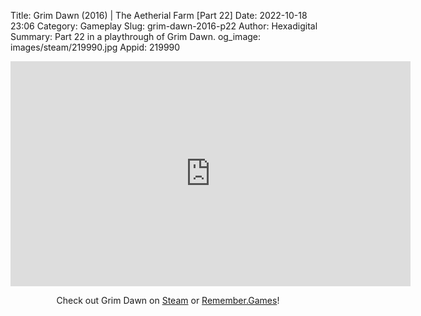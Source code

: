 Title: Grim Dawn (2016) | The Aetherial Farm [Part 22]
Date: 2022-10-18 23:06
Category: Gameplay
Slug: grim-dawn-2016-p22
Author: Hexadigital
Summary: Part 22 in a playthrough of Grim Dawn.
og_image: images/steam/219990.jpg
Appid: 219990

<center><iframe src="https://www.youtube.com/embed/ZoGQZLWcxsM?feature=oembed" allow="accelerometer; autoplay; encrypted-media; gyroscope; picture-in-picture" width="640" height="360" frameborder="0"></iframe>

Check out Grim Dawn on [Steam](https://store.steampowered.com/app/219990/?curator_clanid=34633900) or [Remember.Games](https://remember.games/game/178/)!</center>

